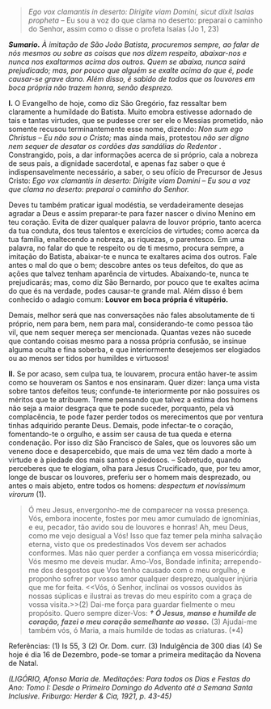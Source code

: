 > *Ego vox clamantis in deserto: Dirigite viam Domini, sicut dixit Isaias propheta* – Eu sou a voz do que clama no deserto: preparai o caminho do Senhor, assim como o disse o profeta Isaías (Jo 1, 23)

***Sumario.** À imitação de São João Batista, procuremos sempre, ao falar de nós mesmos ou sobre as coisas que nos dizem respeito, abaixar-nos e nunca nos exaltarmos acima dos outros. Quem se abaixa, nunca sairá prejudicado; mas, por pouco que alguém se exalte acima do que é, pode causar-se grave dano. Além disso, é sabido de todos que os louvores em boca própria não trazem honra, senão desprezo.*

**I.** O Evangelho de hoje, como diz São Gregório, faz ressaltar bem claramente a humildade do Batista. Muito emobra estivesse adornado de tais e tantas virtudes, que se pudesse crer ser ele o Messias prometido, não somente recusou terminantemente esse nome, dizendo: *Non sum ego Christus – Eu não sou o Cristo;* mas ainda mais, protestou *não ser digno nem sequer de desatar os cordões das sandálias do Redentor* . Constrangido, pois, a dar informações acerca de si próprio, cala a nobreza de seus pais, a dignidade sacerdotal, e apenas faz saber o que é indispensavelmente necessário, a saber, o seu ofício de Precursor de Jesus Cristo: *Ego vox clamantis in deserto: Dirigite viam Domini – Eu sou a voz que clama no deserto: preparai o caminho do Senhor.*

Deves tu também praticar igual modéstia, se verdadeiramente desejas agradar a Deus e assim preparar-te para fazer nascer o divino Menino em teu coração. Evita de dizer qualquer palavra de louvor próprio, tanto acerca da tua conduta, dos teus talentos e exercícios de virtudes; como acerca da tua família, enaltecendo a nobreza, as riquezas, o parentesco. Em uma palavra, no falar do que te respeito ou de ti mesmo, procura sempre, a imitação do Batista, abaixar-te e nunca te exaltares acima dos outros. Fale antes o mal do que o bem; descobre antes os teus defeitos, do que as ações que talvez tenham aparência de virtudes. Abaixando-te, nunca te prejudicarás; mas, como diz São Bernardo, por pouco que te exaltes acima do que és na verdade, podes causar-te grande mal. Além disso é bem conhecido o adagio comum: **Louvor em boca própria é vitupério.**

Demais, melhor será que nas conversações não fales absolutamente de ti próprio, nem para bem, nem para mal, considerando-te como pessoa tão vil, que nem sequer mereça ser mencionada. Quantas vezes não sucede que contando coisas mesmo para a nossa própria confusão, se insinue alguma oculta e fina soberba, e que interiormente desejemos ser elogiados ou ao menos ser tidos por humildes e virtuosos!

**II.** Se por acaso, sem culpa tua, te louvarem, procura então haver-te assim como se houveram os Santos e nos ensinaram. Quer dizer: lança uma vista sobre tantos defeitos teus; confunde-te interiormente por não possuíres os méritos que te atribuem. Treme pensando que talvez a estima dos homens não seja a maior desgraça que te pode suceder, porquanto, pela vã complacência, te pode fazer perder todos os merecimentos que por ventura tinhas adquirido perante Deus. Demais, pode infectar-te o coração, fomentando-te o orgulho, e assim ser causa de tua queda e eterna condenação. Por isso diz São Francisco de Sales, que os louvores são um veneno doce e desapercebido, que mais de uma vez têm dado a morte à virtude e à piedade dos mais santos e piedosos. – Sobretudo, quando perceberes que te elogiam, olha para Jesus Crucificado, que, por teu amor, longe de buscar os louvores, preferiu ser o homem mais desprezado, ou antes o mais abjeto, entre todos os homens: *despectum et novissimum virorum* (1).

> Ó meu Jesus, envergonho-me de comparecer na vossa presença. Vós, embora inocente, fostes por meu amor cumulado de ignomínias, e eu, pecador, tão avido sou de louvores e honras! Ah, meu Deus, como me vejo desigual a Vós! Isso que faz temer pela minha salvação eterna, visto que os predestinados Vos devem ser achados conformes. Mas não quer perder a confiança em vossa misericórdia; Vós mesmo me deveis mudar. Amo-Vos, Bondade infinita; arrependo-me dos desgostos que Vos tenho causado com o meu orgulho, e proponho sofrer por vosso amor qualquer desprezo, qualquer injúria que me for feita. \<\<Vós, ó Senhor, inclinai os vossos ouvidos às nossas súplicas e ilustrai as trevas do meu espírito com a graça de vossa visita.>\>(2) Dai-me força para guardar fielmente o meu propósito. Quero sempre dizer-Vos: ***† Ó Jesus, manso e humilde de coração, fazei o meu coração semelhante ao vosso.*** (3) Ajudai-me também vós, ó Maria, a mais humilde de todas as criaturas. (\*4)

Referências: (1) Is 55, 3 (2) Or. Dom. curr. (3) Indulgência de 300 dias (4) Se hoje é dia 16 de Dezembro, pode-se tomar a primeira meditação da Novena de Natal.

*(LIGÓRIO, Afonso Maria de. Meditações: Para todos os Dias e Festas do Ano: Tomo I: Desde o Primeiro Domingo do Advento até a Semana Santa Inclusive. Friburgo: Herder & Cia, 1921, p. 43-45)*

